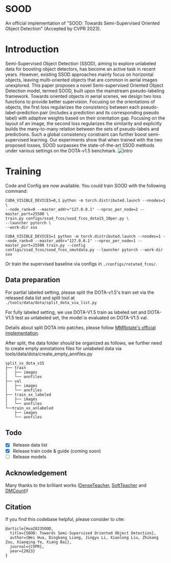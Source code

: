 # SOOD
An official implementation of "SOOD: Towards Semi-Supervised Oriented Object Detection" (Accepted by CVPR 2023).

# Introduction
Semi-Supervised Object Detection (SSOD), aiming to explore unlabeled data for boosting object detectors, has become an active task in recent years. However, existing SSOD approaches mainly focus on horizontal objects, leaving multi-oriented objects that are common in aerial images unexplored. This paper proposes a novel Semi-supervised Oriented Object Detection model, termed SOOD, built upon the mainstream pseudo-labeling framework. Towards oriented objects in aerial scenes, we design two loss functions to provide better supervision. Focusing on the orientations of objects, the first loss regularizes the consistency between each pseudo-label-prediction pair (includes a prediction and its corresponding pseudo label) with adaptive weights based on their orientation gap. Focusing on the layout of an image, the second loss regularizes the similarity and explicitly builds the many-to-many relation between the sets of pseudo-labels and predictions. Such a global consistency constraint can further boost semi-supervised learning. Our experiments show that when trained with the two proposed losses, SOOD surpasses the state-of-the-art SSOD methods under various settings on the DOTA-v1.5 benchmark.
![intro](figs/intro.png)


# Training
Code and Config are now available. You could train SOOD with the following command:
```
CUDA_VISIBLE_DEVICES=0,1 python -m torch.distributed.launch --nnodes=1 \
--node_rank=0 --master_addr="127.0.0.1" --nproc_per_node=2 --master_port=25500 \
train.py configs/ssad_fcos/sood_fcos_dota15_10per.py \
--launcher pytorch \
--work-dir xxx

CUDA_VISIBLE_DEVICES=1 python -m torch.distributed.launch --nnodes=1 --node_rank=0 --master_addr="127.0.0.1" --nproc_per_node=1 --master_port=25500 train.py --config configs/ssad_fcos/sood_fcos_smutdata.py --launcher pytorch --work-dir xxx
```
Or train the supervised baseline via configs in `./configs/rotated_fcos/`.

## Data preparation
For partial labeled setting, please split the DOTA-v1.5's train set via the released data list and split tool at `./tools/data/dota/split_dota_via_list.py`

For fully labeled setting, we use DOTA-V1.5 train as labeled set and DOTA-V1.5 test as unlabeled set, the model is evaluated on DOTA-V1.5 val.

Details about split DOTA into patches, please follow [MMRotate's official implementation](https://github.com/open-mmlab/mmrotate/blob/main/tools/data/dota/README.md).

After split, the data folder should be organized as follows, we further need to create empty annotations files for unlabeled data via tools/data/dota/create_empty_annfiles.py
```
split_ss_dota_v15
├── train
│   ├── images
│   └── annfiles
├── val
│   ├── images
│   └── annfiles
├── train_xx_labeled
│   ├── images
│   └── annfiles
└──train_xx_unlabeled
    ├── images
    └── annfiles
```

## Todo
- [x] Release data list
- [x] Release train code & guide (coming soon)
- [ ] Release models

## Acknowledgement
Many thanks to the brilliant works ([DenseTeacher](https://github.com/Megvii-BaseDetection/DenseTeacher), [SoftTeacher](https://github.com/microsoft/SoftTeacher) and [DMCount](https://github.com/cvlab-stonybrook/DM-Count))!


## Citation

If you find this codebase helpful, please consider to cite:

```
@article{Hua2023SOOD,
  title={SOOD: Towards Semi-Supervised Oriented Object Detection},
  author={Wei Hua, Dingkang Liang, Jingyu Li, Xiaolong Liu, Zhikang Zou, Xiaoqing Ye, Xiang Bai},
  journal={CVPR},
  year={2023}
} 
```
